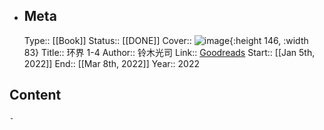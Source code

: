 - ## Meta
  Type:: [[Book]] 
  Status:: [[DONE]] 
  Cover:: ![image](https://images-na.ssl-images-amazon.com/images/S/compressed.photo.goodreads.com/books/1591134311i/53780379.jpg){:height 146, :width 83}
  Title:: 环界 1-4
  Author:: 铃木光司
  Link:: [Goodreads](https://www.goodreads.com/book/show/53780379)
  Start:: [[Jan 5th, 2022]] 
  End:: [[Mar 8th, 2022]] 
  Year:: 2022
## Content
	-